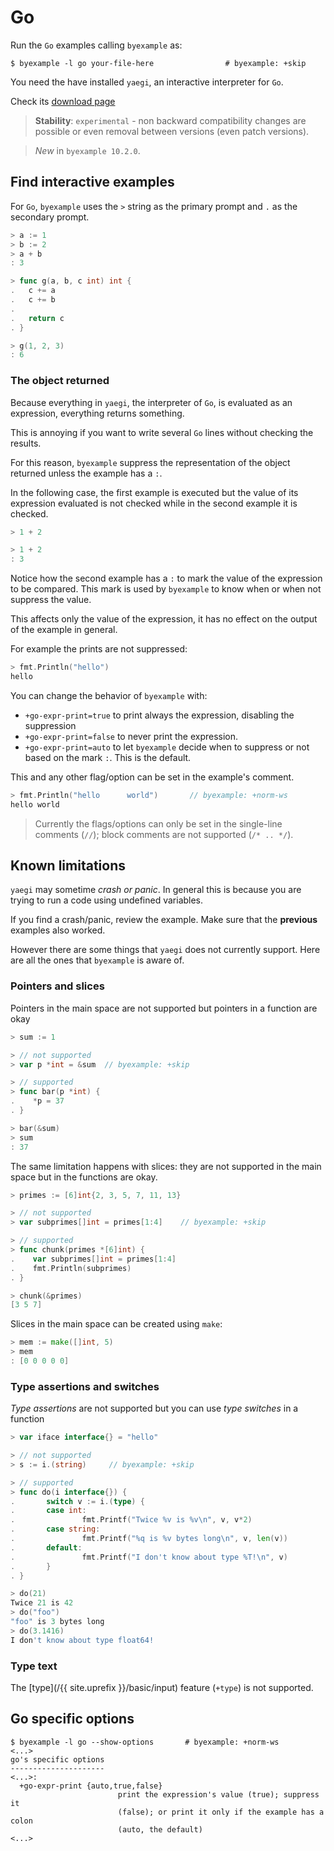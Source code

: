 # Go

Run the `Go` examples calling `byexample` as:

```shell
$ byexample -l go your-file-here                # byexample: +skip
```

You need the have installed `yaegi`, an interactive interpreter
for `Go`.

Check its [download page](https://github.com/traefik/yaegi)

> **Stability**: ``experimental`` - non backward compatibility changes are
> possible or even removal between versions (even patch versions).

> *New* in ``byexample 10.2.0``.

## Find interactive examples

For ``Go``, ``byexample`` uses the ``>`` string as the primary prompt
and ``.`` as the secondary prompt.


```go
> a := 1
> b := 2
> a + b
: 3

> func g(a, b, c int) int {
.   c += a
.   c += b
.
.   return c
. }

> g(1, 2, 3)
: 6
```

### The object returned

Because everything in `yaegi`, the interpreter of `Go`, is evaluated
as an expression, everything returns something.

This is annoying if you want to write several ``Go`` lines without checking
the results.

For this reason, ``byexample`` suppress the representation of the object
returned unless the example has a ``:``.

In the following case, the first example is executed but the value of
its expression evaluated is not checked while in the second example
it is checked.

```go
> 1 + 2

> 1 + 2
: 3
```

Notice how the second example has a `:` to mark the value of the
expression to be compared. This mark is used by `byexample` to know when
or when not suppress the value.

This affects only the value of the expression, it has no effect on the
output of the example in general.

For example the prints are not suppressed:

```go
> fmt.Println("hello")
hello
```

You can change the behavior of `byexample` with:

 - `+go-expr-print=true` to print always the expression, disabling the
suppression
 - `+go-expr-print=false` to never print the expression.
 - `+go-expr-print=auto` to let `byexample` decide when to suppress or
not based on the mark `:`. This is the default.

This and any other flag/option can be set in the example's comment.

```go
> fmt.Println("hello      world")       // byexample: +norm-ws
hello world
```

> Currently the flags/options can only be set in the single-line
> comments (`//`); block comments are not supported (`/* .. */`).

## Known limitations

`yaegi` may sometime *crash or panic*. In general this is because you are
trying to run a code using undefined variables.

If you find a crash/panic, review the example. Make sure that the
**previous** examples also worked.

However there are some things that `yaegi` does not currently support.
Here are all the ones that `byexample` is aware of.

### Pointers and slices

Pointers in the main space are not supported but pointers in a function
are okay

```go
> sum := 1

> // not supported
> var p *int = &sum  // byexample: +skip

> // supported
> func bar(p *int) {
.    *p = 37
. }

> bar(&sum)
> sum
: 37
```

The same limitation happens with slices: they are not supported in the
main space but in the functions are okay.

```go
> primes := [6]int{2, 3, 5, 7, 11, 13}

> // not supported
> var subprimes[]int = primes[1:4]    // byexample: +skip

> // supported
> func chunk(primes *[6]int) {
.    var subprimes[]int = primes[1:4]
.    fmt.Println(subprimes)
. }

> chunk(&primes)
[3 5 7]
```

Slices in the main space can be created using `make`:

```go
> mem := make([]int, 5)
> mem
: [0 0 0 0 0]
```

### Type assertions and switches

*Type assertions* are not supported but you can use *type switches*
in a function

```go
> var iface interface{} = "hello"

> // not supported
> s := i.(string)     // byexample: +skip

> // supported
> func do(i interface{}) {
.       switch v := i.(type) {
.       case int:
.               fmt.Printf("Twice %v is %v\n", v, v*2)
.       case string:
.               fmt.Printf("%q is %v bytes long\n", v, len(v))
.       default:
.               fmt.Printf("I don't know about type %T!\n", v)
.       }
. }

> do(21)
Twice 21 is 42
> do("foo")
"foo" is 3 bytes long
> do(3.1416)
I don't know about type float64!
```

### Type text

The [type](/{{ site.uprefix }}/basic/input)
feature (`+type`) is not supported.

## Go specific options

```
$ byexample -l go --show-options       # byexample: +norm-ws
<...>
go's specific options
---------------------
<...>:
  +go-expr-print {auto,true,false}
                        print the expression's value (true); suppress it
                        (false); or print it only if the example has a colon
                        (auto, the default)
<...>
```
